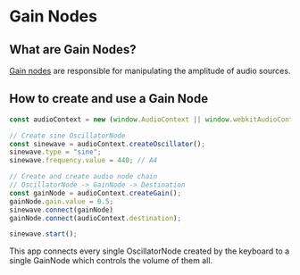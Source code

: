 # Gain Nodes

## What are Gain Nodes?

[Gain nodes](https://developer.mozilla.org/en-US/docs/Web/API/GainNode) are responsible for manipulating the amplitude of audio sources.

## How to create and use a Gain Node

```typescript
const audioContext = new (window.AudioContext || window.webkitAudioContext)();

// Create sine OscillatorNode
const sinewave = audioContext.createOscillator();
sinewave.type = "sine";
sinewave.frequency.value = 440; // A4

// Create and create audio node chain
// OscillatorNode -> GainNode -> Destination
const gainNode = audioContext.createGain();
gainNode.gain.value = 0.5;
sinewave.connect(gainNode)
gainNode.connect(audioContext.destination);

sinewave.start();
```

This app connects every single OscillatorNode created by the keyboard to a single GainNode which controls the volume of them all.
